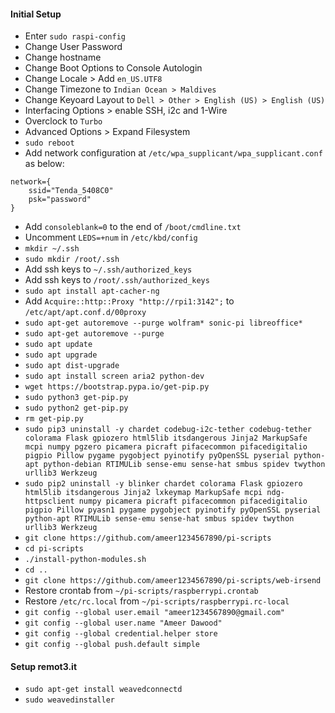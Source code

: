 #### Initial Setup
* Enter `sudo raspi-config`
* Change User Password
* Change hostname
* Change Boot Options to Console Autologin
* Change Locale > Add `en_US.UTF8`
* Change Timezone to `Indian Ocean > Maldives`
* Change Keyoard Layout to `Dell > Other > English (US) > English (US)`
* Interfacing Options > enable SSH, i2c and 1-Wire
* Overclock to `Turbo`
* Advanced Options > Expand Filesystem
* `sudo reboot`
* Add network configuration at `/etc/wpa_supplicant/wpa_supplicant.conf` as below:
```
network={
    ssid="Tenda_5408C0"
    psk="password"
}
```
* Add `consoleblank=0` to the end of `/boot/cmdline.txt`
* Uncomment `LEDS=+num` in `/etc/kbd/config`
* `mkdir ~/.ssh`
* `sudo mkdir /root/.ssh`
* Add ssh keys to `~/.ssh/authorized_keys`
* Add ssh keys to `/root/.ssh/authorized_keys`
* `sudo apt install apt-cacher-ng`
* Add `Acquire::http::Proxy "http://rpi1:3142";` to `/etc/apt/apt.conf.d/00proxy`
* `sudo apt-get autoremove --purge wolfram* sonic-pi libreoffice*`
* `sudo apt-get autoremove --purge`
* `sudo apt update`
* `sudo apt upgrade`
* `sudo apt dist-upgrade`
* `sudo apt install screen aria2 python-dev`
* `wget https://bootstrap.pypa.io/get-pip.py`
* `sudo python3 get-pip.py`
* `sudo python2 get-pip.py`
* `rm get-pip.py`
* `sudo pip3 uninstall -y chardet codebug-i2c-tether codebug-tether colorama Flask gpiozero html5lib itsdangerous Jinja2 MarkupSafe mcpi numpy pgzero picamera picraft pifacecommon pifacedigitalio pigpio Pillow pygame pygobject pyinotify pyOpenSSL pyserial python-apt python-debian RTIMULib sense-emu sense-hat smbus spidev twython urllib3 Werkzeug`
* `sudo pip2 uninstall -y blinker chardet colorama Flask gpiozero html5lib itsdangerous Jinja2 lxkeymap MarkupSafe mcpi ndg-httpsclient numpy picamera picraft pifacecommon pifacedigitalio pigpio Pillow pyasn1 pygame pygobject pyinotify pyOpenSSL pyserial python-apt RTIMULib sense-emu sense-hat smbus spidev twython urllib3 Werkzeug`
* `git clone https://github.com/ameer1234567890/pi-scripts`
* `cd pi-scripts`
* `./install-python-modules.sh`
* `cd ..`
* `git clone https://github.com/ameer1234567890/pi-scripts/web-irsend`
* Restore crontab from `~/pi-scripts/raspberrypi.crontab`
* Restore `/etc/rc.local` from `~/pi-scripts/raspberrypi.rc-local`
* `git config --global user.email "ameer1234567890@gmail.com"`
* `git config --global user.name "Ameer Dawood"`
* `git config --global credential.helper store`
* `git config --global push.default simple`

#### Setup remot3.it
* `sudo apt-get install weavedconnectd`
* `sudo weavedinstaller`
